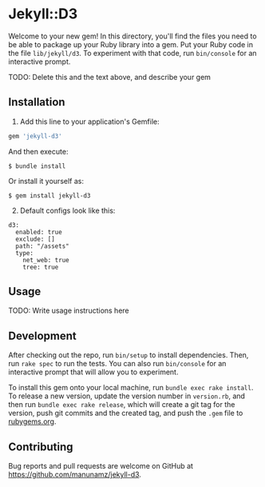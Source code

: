 # Jekyll::D3

Welcome to your new gem! In this directory, you'll find the files you need to be able to package up your Ruby library into a gem. Put your Ruby code in the file `lib/jekyll/d3`. To experiment with that code, run `bin/console` for an interactive prompt.

TODO: Delete this and the text above, and describe your gem

## Installation

1. Add this line to your application's Gemfile:

```ruby
gem 'jekyll-d3'
```

And then execute:

    $ bundle install

Or install it yourself as:

    $ gem install jekyll-d3

2. Default configs look like this:

```
d3:
  enabled: true
  exclude: []
  path: "/assets"
  type:
    net_web: true
    tree: true
```


## Usage

TODO: Write usage instructions here

## Development

After checking out the repo, run `bin/setup` to install dependencies. Then, run `rake spec` to run the tests. You can also run `bin/console` for an interactive prompt that will allow you to experiment.

To install this gem onto your local machine, run `bundle exec rake install`. To release a new version, update the version number in `version.rb`, and then run `bundle exec rake release`, which will create a git tag for the version, push git commits and the created tag, and push the `.gem` file to [rubygems.org](https://rubygems.org).

## Contributing

Bug reports and pull requests are welcome on GitHub at https://github.com/manunamz/jekyll-d3.

